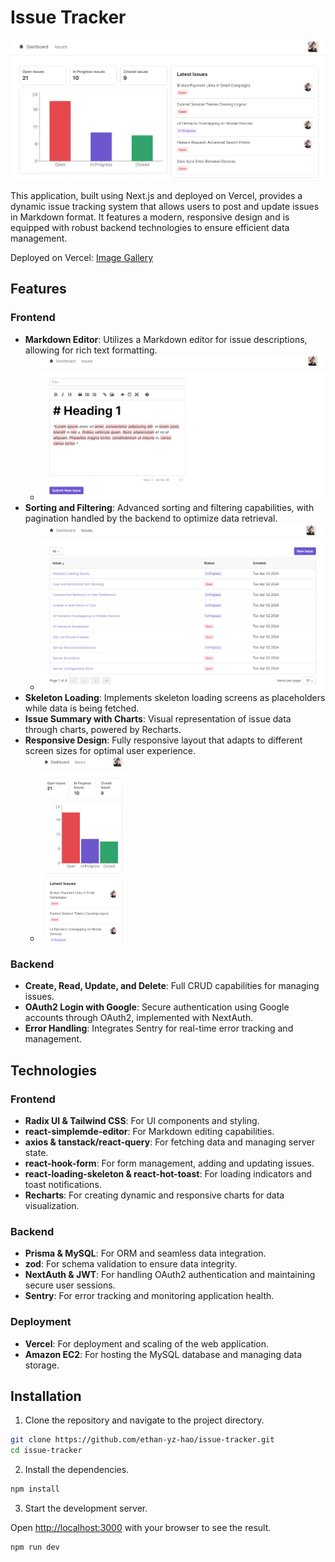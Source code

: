 # Issue Tracker

![Issue Tracker Dashboard](https://raw.githubusercontent.com/ethan-yz-hao/issue-tracker/main/images/dashboard.png)

This application, built using Next.js and deployed on Vercel, provides a dynamic issue tracking system that allows users to post and update issues in Markdown format. It features a modern, responsive design and is equipped with robust backend technologies to ensure efficient data management.

Deployed on Vercel: [Image Gallery](https://issue-tracker-gamma-six.vercel.app/)

## Features

### Frontend
- **Markdown Editor**: Utilizes a Markdown editor for issue descriptions, allowing for rich text formatting.
  - ![Issue Tracker Markdown Editor](https://raw.githubusercontent.com/ethan-yz-hao/issue-tracker/main/images/add.png)
- **Sorting and Filtering**: Advanced sorting and filtering capabilities, with pagination handled by the backend to optimize data retrieval.
  - ![Issue Tracker List](https://raw.githubusercontent.com/ethan-yz-hao/issue-tracker/main/images/list.png)
- **Skeleton Loading**: Implements skeleton loading screens as placeholders while data is being fetched.
- **Issue Summary with Charts**: Visual representation of issue data through charts, powered by Recharts.
- **Responsive Design**: Fully responsive layout that adapts to different screen sizes for optimal user experience.
  - <img src="https://github.com/ethan-yz-hao/issue-tracker/blob/main/images/responsive.png?raw=true" width="30%" alt="Issue Tracker Responsive Layout">

### Backend
- **Create, Read, Update, and Delete**: Full CRUD capabilities for managing issues.
- **OAuth2 Login with Google**: Secure authentication using Google accounts through OAuth2, implemented with NextAuth.
- **Error Handling**: Integrates Sentry for real-time error tracking and management.

## Technologies

### Frontend
- **Radix UI & Tailwind CSS**: For UI components and styling.
- **react-simplemde-editor**: For Markdown editing capabilities.
- **axios & tanstack/react-query**: For fetching data and managing server state.
- **react-hook-form**: For form management, adding and updating issues.
- **react-loading-skeleton & react-hot-toast**: For loading indicators and toast notifications.
- **Recharts**: For creating dynamic and responsive charts for data visualization.

### Backend
- **Prisma & MySQL**: For ORM and seamless data integration.
- **zod**: For schema validation to ensure data integrity.
- **NextAuth & JWT**: For handling OAuth2 authentication and maintaining secure user sessions.
- **Sentry**: For error tracking and monitoring application health.

### Deployment
- **Vercel**: For deployment and scaling of the web application.
- **Amazon EC2**: For hosting the MySQL database and managing data storage.


## Installation

1. Clone the repository and navigate to the project directory.

```bash
git clone https://github.com/ethan-yz-hao/issue-tracker.git
cd issue-tracker
```

2. Install the dependencies.

```bash
npm install
```

3. Start the development server.

Open [http://localhost:3000](http://localhost:3000) with your browser to see the result.
```bash
npm run dev
```


